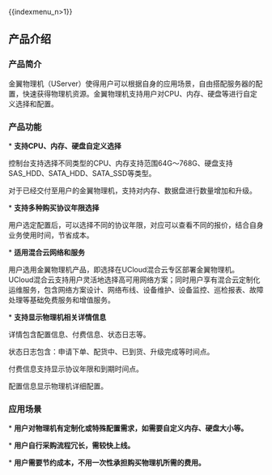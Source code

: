 {{indexmenu_n>1}}

## 产品介绍

### 产品简介

金翼物理机（UServer）使得用户可以根据自身的应用场景，自由搭配服务器的配置，快速获得物理机资源。金翼物理机支持用户对CPU、内存、硬盘等进行自定义选择和配置。

### 产品功能

\* **支持CPU、内存、硬盘自定义选择**

控制台支持选择不同类型的CPU、内存支持范围64G～768G、硬盘支持SAS\_HDD、SATA\_HDD、SATA\_SSD等类型。

对于已经交付至用户的金翼物理机，支持对内存、数据盘进行数量增加和升级。

\* **支持多种购买协议年限选择**

用户选定配置后，可以选择不同的协议年限，对应可以查看不同的报价，结合自身业务使用时间，节省成本。

\* **适用混合云网络和服务**

用户选用金翼物理机产品，即选择在UCloud混合云专区部署金翼物理机。UCloud混合云支持用户灵活地选择高可用网络方案；同时用户享有混合云定制化运维服务，包含网络方案设计、网络布线、设备维护、设备监控、巡检报表、故障处理等基础免费服务和增值服务。

\* **支持显示物理机相关详情信息**

详情包含配置信息、付费信息、状态日志等。

状态日志包含：申请下单、配货中、已到货、升级完成等时间点。

付费信息支持显示协议年限和到期时间点。

配置信息显示物理机详细配置。

### 应用场景

\* **用户对物理机有定制化或特殊配置需求，如需要自定义内存、硬盘大小等。**

\* **用户自行采购流程冗长，需较快上线。**

\* **用户需要节约成本，不用一次性承担购买物理机所需的费用。**
